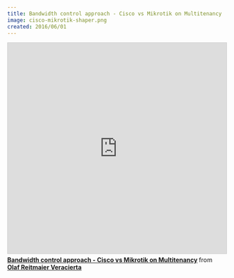 ```yaml
---
title: Bandwidth control approach - Cisco vs Mikrotik on Multitenancy
image: cisco-mikrotik-shaper.png
created: 2016/06/01
---
```


<div class="text-center">
<iframe src="https://www.slideshare.net/slideshow/embed_code/key/D7t6SZjE8M137S" width="595" height="485" frameborder="0" marginwidth="0" marginheight="0" scrolling="no" style="border:1px solid #CCC; border-width:1px; margin-bottom:5px; max-width: 100%;" allowfullscreen> </iframe> <div style="margin-bottom:5px"> <strong> <a href="https://www.slideshare.net/olafrv/bandwidth-control-approach-cisco-vs-mikrotik-on-multitenancy" title="Bandwidth control approach - Cisco vs Mikrotik on Multitenancy" target="_blank">Bandwidth control approach - Cisco vs Mikrotik on Multitenancy</a> </strong> from <strong><a href="https://www.slideshare.net/olafrv" target="_blank">Olaf Reitmaier Veracierta</a></strong> </div>
</div>